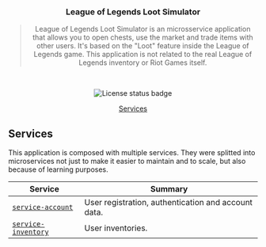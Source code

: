 <h3 align="center">
  League of Legends Loot Simulator
</h3>

<blockquote align="center">
  League of Legends Loot Simulator is an microsservice application that allows you to open chests, use the market and trade items with other users. It's based on the "Loot" feature inside the League of Legends game. This application is not related to the real League of Legends inventory or Riot Games itself.
</blockquote>
<br>

<p align="center">

<img alt="License status badge" src="https://img.shields.io/github/license/matheussartori/lol-loot-simulator?color=%2361dafb&style=flat-square" />

</p>

<p align="center">
  <a href="#services">Services</a><br>
</p>

## Services

This application is composed with multiple services. They were splitted into microservices not just to make it easier to maintain and to scale, but also because of learning purposes.

<table>
  <thead>
    <tr>
      <th>Service</th>
      <th>Summary</th>
    </tr>
  </thead>
  <tbody>
    <tr>
      <td><code><a href="./service-account/">service-account</a></code></td>
      <td>User registration, authentication and account data.</td>
    </tr>
    <tr>
      <td><code><a href="./service-inventory">service-inventory</a></code></td>
      <td>User inventories.</td>
    </tr>
  </tbody>
</table>